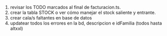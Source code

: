 1) revisar los TODO marcados al final de facturacion.ts.
2) crear la tabla STOCK o ver cómo manejar el stock saliente y entrante.
3) crear cala/s faltantes en base de datos
4) updatear todos los errores en la bd, descripcion e idFamilia (todos hasta altxxl)